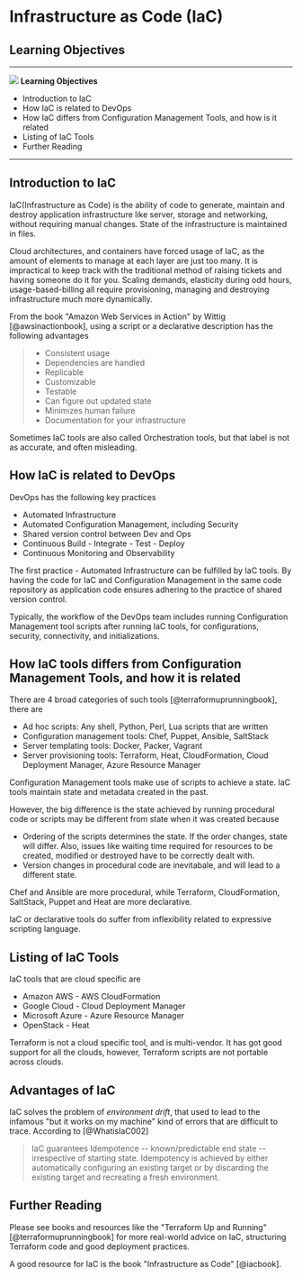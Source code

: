 # Infrastructure as Code (IaC)

## Learning Objectives


---

![](images/learning.png) **Learning Objectives**

* Introduction to IaC
* How IaC is related to DevOps
* How IaC differs from Configuration Management Tools, and how is it related
* Listing of IaC Tools
* Further Reading


---


## Introduction to IaC


IaC(Infrastructure as Code) is the ability of code to generate,
maintain and destroy application infrastructure like server, storage
and networking, without requiring manual changes. State of the
infrastructure is maintained in files.

Cloud architectures, and containers have forced usage of IaC, as the
amount of elements to manage at each layer are just too many. It is
impractical to keep track with the traditional method of raising
tickets and having someone do it for you. Scaling demands, elasticity
during odd hours, usage-based-billing all require provisioning,
managing and destroying infrastructure much more dynamically.

From the book "Amazon Web Services in Action" by Wittig
[@awsinactionbook], using a script or a declarative description has
the following advantages

> * Consistent usage
> * Dependencies are handled
> * Replicable
> * Customizable
> * Testable
> * Can figure out updated state
> * Minimizes human failure
> * Documentation for your infrastructure

Sometimes IaC tools are also called Orchestration tools, but that
label is not as accurate, and often misleading.


## How IaC is related to DevOps


DevOps has the following key practices

* Automated Infrastructure
* Automated Configuration Management, including Security
* Shared version control between Dev and Ops
* Continuous Build - Integrate - Test - Deploy
* Continuous Monitoring and Observability

The first practice - Automated Infrastructure can be fulfilled by IaC
tools. By having the code for IaC and Configuration Management in the
same code repository as application code ensures adhering to the
practice of shared version control.

Typically, the workflow of the DevOps team includes running
Configuration Management tool scripts after running IaC tools, for
configurations, security, connectivity, and initializations.


## How IaC tools differs from Configuration Management Tools, and how it is related


There are 4 broad categories of such tools  [@terraformuprunningbook], there are

* Ad hoc scripts: Any shell, Python, Perl, Lua scripts that are written
* Configuration management tools: Chef, Puppet, Ansible, SaltStack
* Server templating tools: Docker, Packer, Vagrant
* Server provisioning tools: Terraform, Heat, CloudFormation, Cloud
  Deployment Manager, Azure Resource Manager

Configuration Management tools make use of scripts to achieve a
state. IaC tools maintain state and metadata created in the past.

However, the big difference is the state achieved by running
procedural code or scripts may be different from state when it was
created because

* Ordering of the scripts determines the state. If the order changes,
  state will differ. Also, issues like waiting time required for
  resources to be created, modified or destroyed have to be correctly
  dealt with.
* Version changes in procedural code are inevitabale, and will lead to
  a different state.

Chef and Ansible are more procedural, while Terraform, CloudFormation,
SaltStack, Puppet and Heat are more declarative.

IaC or declarative tools do suffer from inflexibility related to
expressive scripting language.


## Listing of IaC Tools


IaC tools that are cloud specific are

* Amazon AWS - AWS CloudFormation
* Google Cloud - Cloud Deployment Manager
* Microsoft Azure - Azure Resource Manager
* OpenStack - Heat

Terraform is not a cloud specific tool, and is multi-vendor. It has
got good support for all the clouds, however, Terraform scripts are
not portable across clouds.


## Advantages of IaC


IaC solves the problem of *environment drift*, that used to lead to
the infamous "but it works on my machine" kind of errors that are
difficult to trace. According to [@WhatisIaC002]

> IaC guarantees Idempotence -- known/predictable end state --  irrespective of starting
> state. Idempotency is achieved by either automatically configuring an
> existing target or by discarding the existing target and recreating a
> fresh environment.



## Further Reading


Please see books and resources like the "Terraform Up and Running"
[@terraformuprunningbook] for more real-world advice on IaC,
structuring Terraform code and good deployment practices.

A good resource for IaC is the book "Infrastructure as Code" [@iacbook].
